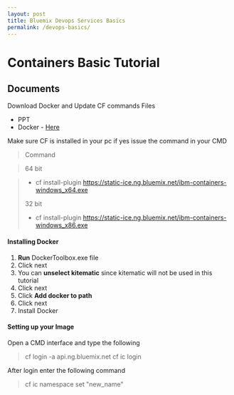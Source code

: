```yaml
---
layout: post
title: Bluemix Devops Services Basics
permalink: /devops-basics/
---
```


Containers Basic Tutorial
===================


Documents
-------------
Download Docker and Update CF commands
Files

 - PPT
 - Docker - [Here](https://github.com/docker/toolbox/releases/download/v1.10.0/DockerToolbox-1.10.0.exe)
 

Make sure CF is installed in your pc if yes issue the command in your CMD

> Command

> 64 bit

>- cf install-plugin https://static-ice.ng.bluemix.net/ibm-containers-windows_x64.exe
> 
> 32 bit
> 
>  - cf install-plugin https://static-ice.ng.bluemix.net/ibm-containers-windows_x86.exe

> 
#### </i> Installing Docker

 1. **Run** DockerToolbox.exe file
 2. Click next
 3. You can **unselect kitematic** since kitematic will not be used in this tutorial 
 4. Click next
 5. Click **Add docker to path**
 6. Click next
 7. Install Docker

#### </i> Setting up your Image 

Open a CMD interface and type the following

> cf login -a api.ng.bluemix.net
> cf ic login


After login enter the following command

> cf ic namespace set "new_name"